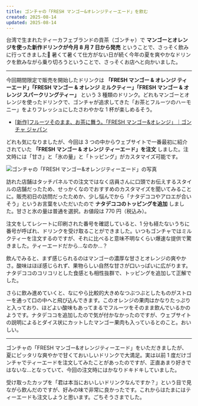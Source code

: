 ```yaml
---
title: ゴンチャの「FRESH マンゴー&オレンジティーエード」を飲む
created: 2025-08-14
updated: 2025-08-14
---
```


台湾で生まれたティーカフェブランドの貢茶（ゴンチャ）で **マンゴーとオレンジを使った新作ドリンクが今月 8 月 7 日から発売** ということで、さっそく飲みに行ってきました🍊 暑くて暑くて仕方がない日が続く今年の夏を爽やかなドリンクを飲みながら乗り切ろうということで、さっそくお店へと向かいました。

---

今回期間限定で販売を開始したドリンクは **「FRESH マンゴー & オレンジ ティーエード」「FRESH マンゴー & オレンジ ミルクティー」「FRESH マンゴー & オレンジ スパークリングティー」** という 3 種類のドリンク。どれもマンゴーとオレンジを使ったドリンクで、ゴンチャが追求してきた「お茶とフルーツのハーモニー」をよりフレッシュにしたさわやかな 1 杯が楽しめるそう。

- [[新作]フルーツそのまま、お茶に舞う。「FRESH マンゴー&オレンジ」｜ゴンチャ ジャパン](https://campaign.gongcha.co.jp/fresh-mango-orange-2025/index.html)

どれも気になりましたが、今回は 3 つの中からウェブサイトで一番最初に紹介されていた **「FRESH マンゴー & オレンジ ティーエード」を注文** しました。注文時には「甘さ」と「氷の量」と「トッピング」がカスタマイズ可能です。

![ゴンチャの「FRESH マンゴー&オレンジティーエード」の写真](bac2e023-5b95-4c0a-b21b-78f6b6701c00)

訪れた店舗はタッチパネルでの注文ではなく店員さんに口頭でお伝えするスタイルの店舗だったため、せっかくなのでおすすめのカスタマイズを聞いてみることに。販売初日の訪問だったためか、少し悩んでから「ナタデココやアロエが合いそう」というお言葉をいただいたので **ナタデココのトッピングを追加** しました。甘さと氷の量は普通を選択。お値段は 770 円（税込み）。

注文をしてレシートに印刷された番号を確認していると、1 分も経たないうちに番号が呼ばれ、ドリンクを受け取ることができました。いつもゴンチャではミルクティーを注文するのですが、それに比べると意味不明なくらい爆速な提供で驚きました。ティーエードだから…なのか…？

飲んでみると、まず感じられるのはマンゴーの濃厚な甘さとオレンジの爽やかさ。酸味はほぼ感じられず、果物らしい自然な甘さが口いっぱいに広がります。ナタデココのコリコリとした食感とも相性抜群で、トッピングを追加して正解でした。

さらに飲み進めていくと、なにやら比較的大きめなつぶつぶとしたものがストローを通って口の中へと飛び込んできます。このオレンジの果肉はかなりたっぷりと入っており、ほどよい酸味もあってまるでフルーツをそのまま飲んでいるかのようです。ナタデココを追加したので気が付かなかったのですが、ウェブサイトの説明によるとダイス状にカットしたマンゴー果肉も入っているとのこと。おいしい。

---

ゴンチャの「FRESH マンゴー&オレンジティーエード」をいただきましたが、夏にピッタリな爽やかで甘くておいしいドリンクで大満足。実は以前 1 度だけゴンチャでティーエードを注文してみたことがあったのですが、正直あまり好きではないな…となっていて、今回の注文時にはかなりドキドキしていました。

受け取ったカップを「君は本当においしいドリンクなんですか？」という目で見ながら飲んだのですが、好みの味で非常に良かったです。これからはたまにはティーエードも注文しようと思います。ごちそうさまでした。
